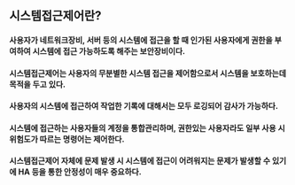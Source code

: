 ## 시스템접근제어란?
#### 사용자가 네트워크장비, 서버 등의 시스템에 접근을 할 때 인가된 사용자에게 권한을 부여하여 시스템에 접근 가능하도록 해주는 보안장비이다.
#### 시스템접근제어는 사용자의 무분별한 시스템 접근을 제어함으로서 시스템을 보호하는데 목적을 두고 있다.
#### 사용자의 시스템에 접근하여 작업한 기록에 대해서는 모두 로깅되어 감사가 가능하다.
#### 시스템에 접근하는 사용자들의 계정을 통합관리하며, 권한있는 사용자라도 일부 사용 시 위험도가 따르는 명령어는 제어한다.
#### 시스템접근제어 자체에 문제 발생 시 시스템에 접근이 어려워지는 문제가 발생할 수 있기에 HA 등을 통한 안정성이 매우 중요하다.
